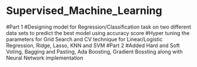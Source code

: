 # Supervised_Machine_Learning
#Part 1
#Designing model for Regression/Classification task on two different data sets to predict the best model using accuracy score
#Hyper tuning the parameters for Grid Search and CV technique for Linear/Logistic Regression, Ridge, Lasso, KNN and SVM
#Part 2
#Added Hard and Soft Voting, Bagging and Pasting, Ada Boosting, Gradient Bossting along with Neural Network implementation

